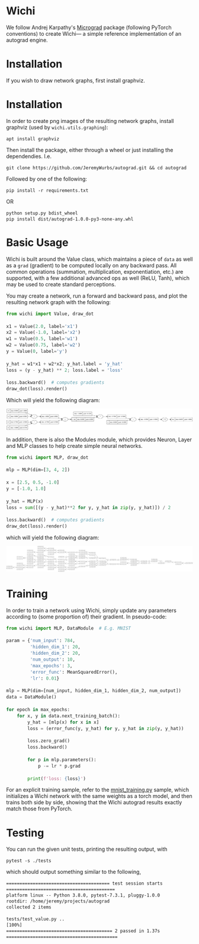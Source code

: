 # Wichi

We follow Andrej Karpathy's [Micrograd](https://github.com/karpathy/micrograd) 
package (following PyTorch conventions) to create Wichi— a simple
reference implementation of an autograd engine.

# Installation

If you wish to draw network graphs, first install graphviz.

# Installation

In order to create png images of the resulting network graphs, install graphviz
(used by `wichi.utils.graphing`):

```commandline
apt install graphviz
```

Then install the package, either through a wheel or just installing the 
dependendies. I.e.

```commandline
git clone https://github.com/JeremyWurbs/autograd.git && cd autograd
```

Followed by one of the following:

```commandline
pip install -r requirements.txt
```

OR

```commandline
python setup.py bdist_wheel
pip install dist/autograd-1.0.0-py3-none-any.whl
```

# Basic Usage

Wichi is built around the Value class, which maintains a piece of `data` as well as 
a `grad` (gradient) to be computed locally on any backward pass. All common operations
(summation, multiplication, exponentiation, etc.) are supported, with a few additional
advanced ops as well (ReLU, Tanh), which may be used to create standard perceptions.

You may create a network, run a forward and backward pass, and plot the resulting 
network graph with the following:

```python
from wichi import Value, draw_dot

x1 = Value(2.0, label='x1')
x2 = Value(-1.0, label='x2')
w1 = Value(0.5, label='w1')
w2 = Value(0.75, label='w2')
y = Value(0, label='y')

y_hat = w1*x1 + w2*x2; y_hat.label = 'y_hat'
loss = (y - y_hat) ** 2; loss.label = 'loss'

loss.backward()  # computes gradients
draw_dot(loss).render()
```

Which will yield the following diagram:

![Rendered DiGraph](./resources/Digraph.gv.svg)

In addition, there is also the Modules module, which provides Neuron, Layer and
MLP classes to help create simple neural networks.

```python
from wichi import MLP, draw_dot

mlp = MLP(dim=[3, 4, 2])

x = [2.5, 0.5, -1.0]
y = [-1.0, 1.0]

y_hat = MLP(x)
loss = sum([(y - y_hat)**2 for y, y_hat in zip(y, y_hat)]) / 2

loss.backward()  # computes gradients
draw_dot(loss).render()
```

which will yield the following diagram:

![Rendered MLP DiGraph](./resources/MLP_Digraph.gv.svg)

# Training

In order to train a network using Wichi, simply update any parameters according to
(some proportion of) their gradient. In pseudo-code:

```python
from wichi import MLP, DataModule  # E.g. MNIST

param = {'num_input': 784, 
         'hidden_dim_1': 20,
         'hidden_dim_2': 20,
         'num_output': 10,
         'max_epochs': 3,
         'error_func': MeanSquaredError(),
         'lr': 0.01}

mlp = MLP(dim=[num_input, hidden_dim_1, hidden_dim_2, num_output])
data = DataModule() 

for epoch in max_epochs:
    for x, y in data.next_training_batch():
        y_hat = [mlp(x) for x in x]
        loss = (error_func(y, y_hat) for y, y_hat in zip(y, y_hat))
        
        loss.zero_grad()
        loss.backward()
        
        for p in mlp.parameters():
            p -= lr * p.grad
        
        print(f'loss: {loss}')
```

For an explicit training sample, refer to the 
[mnist_training.py](./scripts/mnist_training.py)
sample, which initializes a Wichi network with the same weights as a torch model,
and then trains both side by side, showing that the Wichi autograd results exactly
match those from PyTorch.

# Testing

You can run the given unit tests, printing the resulting output, with

```commandline
pytest -s ./tests
```

which should output something similar to the following,

``` 
======================================= test session starts =========================================
platform linux -- Python 3.8.0, pytest-7.3.1, pluggy-1.0.0
rootdir: /home/jeremy/projects/autograd
collected 2 items                                                                                          

tests/test_value.py ..                                                                         [100%]
======================================== 2 passed in 1.37s ==========================================
```

